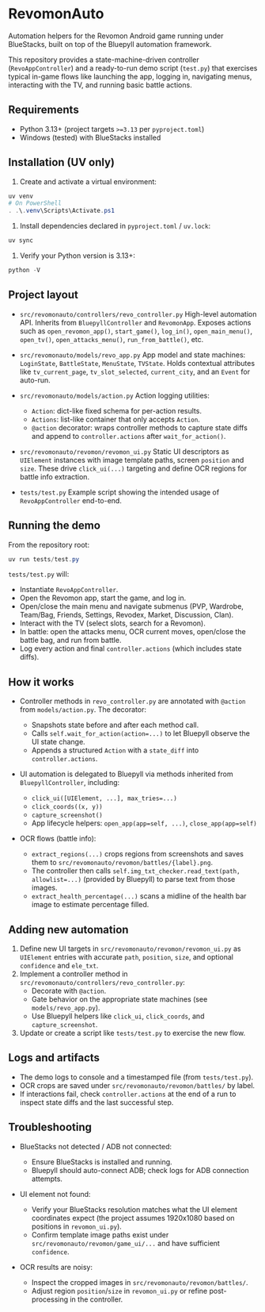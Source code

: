 # RevomonAuto

Automation helpers for the Revomon Android game running under BlueStacks, built on top of the Bluepyll automation framework.

This repository provides a state-machine-driven controller (`RevoAppController`) and a ready-to-run demo script (`test.py`) that exercises typical in-game flows like launching the app, logging in, navigating menus, interacting with the TV, and running basic battle actions.

## Requirements

- Python 3.13+ (project targets `>=3.13` per `pyproject.toml`)
- Windows (tested) with BlueStacks installed

## Installation (UV only)

1. Create and activate a virtual environment:

```powershell
uv venv
# On PowerShell
. .\.venv\Scripts\Activate.ps1
```

1. Install dependencies declared in `pyproject.toml` / `uv.lock`:

```powershell
uv sync
```

1. Verify your Python version is 3.13+:

```powershell
python -V
```

## Project layout

- `src/revomonauto/controllers/revo_controller.py`
   High-level automation API. Inherits from `BluepyllController` and `RevomonApp`. Exposes actions such as `open_revomon_app()`, `start_game()`, `log_in()`, `open_main_menu()`, `open_tv()`, `open_attacks_menu()`, `run_from_battle()`, etc.

- `src/revomonauto/models/revo_app.py`
  App model and state machines: `LoginState`, `BattleState`, `MenuState`, `TVState`. Holds contextual attributes like `tv_current_page`, `tv_slot_selected`, `current_city`, and an `Event` for auto-run.

- `src/revomonauto/models/action.py`
  Action logging utilities:
  - `Action`: dict-like fixed schema for per-action results.
  - `Actions`: list-like container that only accepts `Action`.
  - `@action` decorator: wraps controller methods to capture state diffs and append to `controller.actions` after `wait_for_action()`.

- `src/revomonauto/revomon/revomon_ui.py`
  Static UI descriptors as `UIElement` instances with image template paths, screen `position` and `size`. These drive `click_ui(...)` targeting and define OCR regions for battle info extraction.

- `tests/test.py`
  Example script showing the intended usage of `RevoAppController` end-to-end.

## Running the demo

From the repository root:

```powershell
uv run tests/test.py
```

`tests/test.py` will:

- Instantiate `RevoAppController`.
- Open the Revomon app, start the game, and log in.
- Open/close the main menu and navigate submenus (PVP, Wardrobe, Team/Bag, Friends, Settings, Revodex, Market, Discussion, Clan).
- Interact with the TV (select slots, search for a Revomon).
- In battle: open the attacks menu, OCR current moves, open/close the battle bag, and run from battle.
- Log every action and final `controller.actions` (which includes state diffs).

## How it works

- Controller methods in `revo_controller.py` are annotated with `@action` from `models/action.py`. The decorator:
  - Snapshots state before and after each method call.
  - Calls `self.wait_for_action(action=...)` to let Bluepyll observe the UI state change.
  - Appends a structured `Action` with a `state_diff` into `controller.actions`.

- UI automation is delegated to Bluepyll via methods inherited from `BluepyllController`, including:
  - `click_ui([UIElement, ...], max_tries=...)`
  - `click_coords((x, y))`
  - `capture_screenshot()`
  - App lifecycle helpers: `open_app(app=self, ...)`, `close_app(app=self)`

- OCR flows (battle info):
  - `extract_regions(...)` crops regions from screenshots and saves them to `src/revomonauto/revomon/battles/{label}.png`.
  - The controller then calls `self.img_txt_checker.read_text(path, allowlist=...)` (provided by Bluepyll) to parse text from those images.
  - `extract_health_percentage(...)` scans a midline of the health bar image to estimate percentage filled.

## Adding new automation

1. Define new UI targets in `src/revomonauto/revomon/revomon_ui.py` as `UIElement` entries with accurate `path`, `position`, `size`, and optional `confidence` and `ele_txt`.
2. Implement a controller method in `src/revomonauto/controllers/revo_controller.py`:
   - Decorate with `@action`.
   - Gate behavior on the appropriate state machines (see `models/revo_app.py`).
   - Use Bluepyll helpers like `click_ui`, `click_coords`, and `capture_screenshot`.
3. Update or create a script like `tests/test.py` to exercise the new flow.

## Logs and artifacts

- The demo logs to console and a timestamped file (from `tests/test.py`).
- OCR crops are saved under `src/revomonauto/revomon/battles/` by label.
- If interactions fail, check `controller.actions` at the end of a run to inspect state diffs and the last successful step.

## Troubleshooting

- BlueStacks not detected / ADB not connected:
  - Ensure BlueStacks is installed and running.
  - Bluepyll should auto-connect ADB; check logs for ADB connection attempts.

- UI element not found:
  - Verify your BlueStacks resolution matches what the UI element coordinates expect (the project assumes 1920x1080 based on positions in `revomon_ui.py`).
  - Confirm template image paths exist under `src/revomonauto/revomon/game_ui/...` and have sufficient `confidence`.

- OCR results are noisy:
  - Inspect the cropped images in `src/revomonauto/revomon/battles/`.
  - Adjust region `position`/`size` in `revomon_ui.py` or refine post-processing in the controller.
